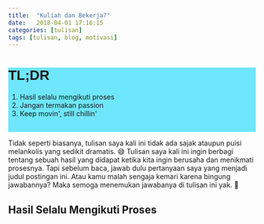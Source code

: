 ```yaml
---
title:  "Kuliah dan Bekerja?"
date:   2018-04-01 17:16:15
categories: [tulisan]
tags: [tulisan, blog, motivasi]
---
```


<div style="background-color: #6ee6fc;padding-bottom:15px">
    <h1 style="font-family: sans-serif;margin-left: 15px 0 25px"><strong>TL;DR</strong></h1>
    <ol>
        <li>Hasil selalu mengikuti proses</li>
        <li>Jangan termakan passion</li>
        <li>Keep movin', still chillin'</li>
    </ol>
</div>

Tidak seperti biasanya, tulisan saya kali ini tidak ada sajak ataupun puisi melankolis yang sedikit dramatis. :sweat_smile:
Tulisan saya kali ini ingin berbagi tentang sebuah hasil yang didapat ketika kita ingin berusaha dan menikmati prosesnya. Tapi sebelum baca, jawab dulu pertanyaan saya yang menjadi judul postingan ini. Atau kamu malah sengaja kemari karena bingung jawabannya? Maka semoga menemukan jawabanya di tulisan ini yak. :slightly_smiling_face:

## Hasil Selalu Mengikuti Proses
